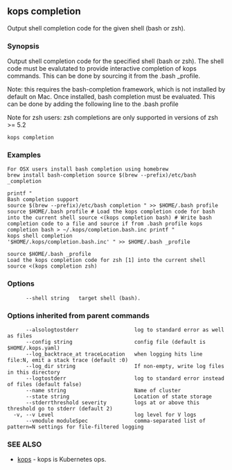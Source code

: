 ## kops completion

Output shell completion code for the given shell (bash or zsh).

### Synopsis


Output shell completion code for the specified shell (bash or zsh). The shell code must be evalutated to provide interactive completion of kops commands.  This can be done by sourcing it from the .bash _profile. 

Note: this requires the bash-completion framework, which is not installed by default on Mac. Once installed, bash completion must be evaluated.  This can be done by adding the following line to the .bash profile 

Note for zsh users: zsh completions are only supported in versions of zsh >= 5.2

```
kops completion
```

### Examples

```
For OSX users install bash completion using homebrew 
brew install bash-completion source $(brew --prefix)/etc/bash _completion 

printf " 
Bash completion support 
source $(brew --prefix)/etc/bash completion " >> $HOME/.bash profile source $HOME/.bash profile # Load the kops completion code for bash into the current shell source <(kops completion bash) # Write bash completion code to a file and source if from .bash profile kops completion bash > ~/.kops/completion.bash.inc printf " 
kops shell completion 
'$HOME/.kops/completion.bash.inc' " >> $HOME/.bash _profile 

source $HOME/.bash _profile 
Load the kops completion code for zsh [1] into the current shell 
source <(kops completion zsh)
```

### Options

```
      --shell string   target shell (bash).
```

### Options inherited from parent commands

```
      --alsologtostderr                  log to standard error as well as files
      --config string                    config file (default is $HOME/.kops.yaml)
      --log_backtrace_at traceLocation   when logging hits line file:N, emit a stack trace (default :0)
      --log_dir string                   If non-empty, write log files in this directory
      --logtostderr                      log to standard error instead of files (default false)
      --name string                      Name of cluster
      --state string                     Location of state storage
      --stderrthreshold severity         logs at or above this threshold go to stderr (default 2)
  -v, --v Level                          log level for V logs
      --vmodule moduleSpec               comma-separated list of pattern=N settings for file-filtered logging
```

### SEE ALSO
* [kops](kops.md)	 - kops is Kubernetes ops.

